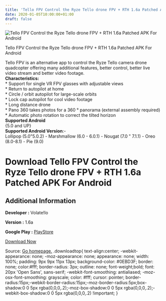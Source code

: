 ```yaml
---
title: 'Tello FPV Control the Ryze Tello drone FPV + RTH 1.6a Patched APK For Android'
date: 2020-01-05T10:00:00+01:00
draft: false
---
```


![Tello FPV Control the Ryze Tello drone FPV + RTH 1.6a Patched APK For Android](https://i1.wp.com/apkhome.net/wp-content/uploads/2020/01/Tello-FPV-Control-the-Ryze-Tello-drone-FPV-RTH-1.6a-Patched.png "Tello FPV Control the Ryze Tello drone FPV + RTH 1.6a Patched APK For Android")

  

Tello FPV Control the Ryze Tello drone FPV + RTH 1.6a Patched APK For Android

Tello FPV is an alternative app to control the Ryze Tello camera drone quadcopter offering many additional features, better control, better live video stream and better video footage.  
**Characteristics:**  
\* Support for single VR FPV glasses with adjustable views  
\* Return to autopilot at home  
\* Circle / orbit autopilot for large-scale orbits  
\* Lock cap autopilot for cool video footage  
\* Long distance drone  
\* Pano 360 takes photos for a 360 ° panorama (external assembly required)  
\* Automatic photo rotation to correct the tilted horizon  
**Supported Android**  
{5.0 and UP}  
**Supported Android Version**:-  
Lollipop (5.0"5.0.2) - Marshmallow (6.0 - 6.0.1) - Nougat (7.0 " 7.1.1) - Oreo (8.0-8.1) - Pie (9.0)

Download Tello FPV Control the Ryze Tello drone FPV + RTH 1.6a Patched APK For Android
======================================================================================

Additional Information
----------------------

**Developer :** Volate!lo

**Version :** 1.6a

**Google Play :** [PlayStore](https://play.google.com/store/apps/details?id=com.volatello.tellofpv)

  

[Download Now](https://store4app.co/post/tello-fpv-control-the-ryze-tello-drone-fpv-rth-1-6a-patched-apk-for-android_1578214670)

  
Source: [Go homepage.](https://store4app.co/post/tello-fpv-control-the-ryze-tello-drone-fpv-rth-1-6a-patched-apk-for-android_1578214670) .downloadtop{ text-align:center; -webkit-appearance: none; -moz-appearance: none; appearance: none; width: 100%; padding: 9px 9px 11px 13px; background-color: #0EBD3F; border: none; color:#fff; border-radius: 3px; outline: none; font-weight;bold; font: 20px 'Open Sans', sans-serif; -webkit-font-smoothing: antialiased; -moz-osx-font-smoothing: grayscale; color: #fff; cursor: pointer; border-radius:15px;-webkit-border-radius:15px;-moz-border-radius:5px;box-shadow:0 0 5px rgba(0,0,0,.2);-moz-box-shadow:0 0 5px rgba(0,0,0,.2);-webkit-box-shadow:0 0 5px rgba(0,0,0,.2) !important; }